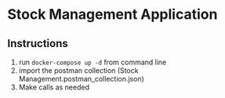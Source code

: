 # Stock Management Application
## Instructions
1. run `docker-compose up -d` from command line
2. import the postman collection (Stock Management.postman_collection.json)
3. Make calls as needed
